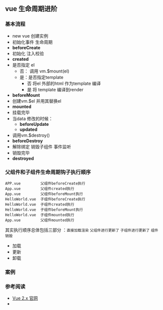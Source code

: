 ## vue 生命周期进阶

### 基本流程

- new vue 创建实例
- 初始化事件 生命周期
- **beforeCreate**
- 初始化 注入校验
- **created**
- 是否指定 el
  - 否： 调用 vm.$mount(el)
  - 是：是否指定template
    - 否 将el 外部的html 作为template 编译
    - 是 将 template 编译到render
- **beforeMount**
- 创建vm.$el 并用其替换el
- **mounted**
- 挂载完毕
- 当data 修改的时候：
  - **beforeUpdate**
  - **updated**
- 调用vm.$destroy()
- **beforeDestroy**
- 解除绑定 销毁子组件 事件监听
- 销毁完毕
- **destroyed**

### 父组件和子组件生命周期钩子执行顺序

```
APP.vue        	父组件beforeCreate执行
App.vue			父组件created执行
App.vue			父组件beforeMount执行
HelloWorld.vue	子组件beforeCreate执行
HelloWorld.vue	子组件created执行
HelloWorld.vue	子组件beforeMount执行
HelloWorld.vue	子组件mounted执行
App.vue			父组件mounted执行
```

其实执行顺序总体包括三部分 ：`直接加载渲染`  `父组件进行更新了`  `子组件进行更新了`  `组件销毁`

- 加载
- 更新
- 卸载

### 案例







### 参考阅读

- [Vue 2.x 官网](https://cn.vuejs.org/v2/guide/instance.html)
- 